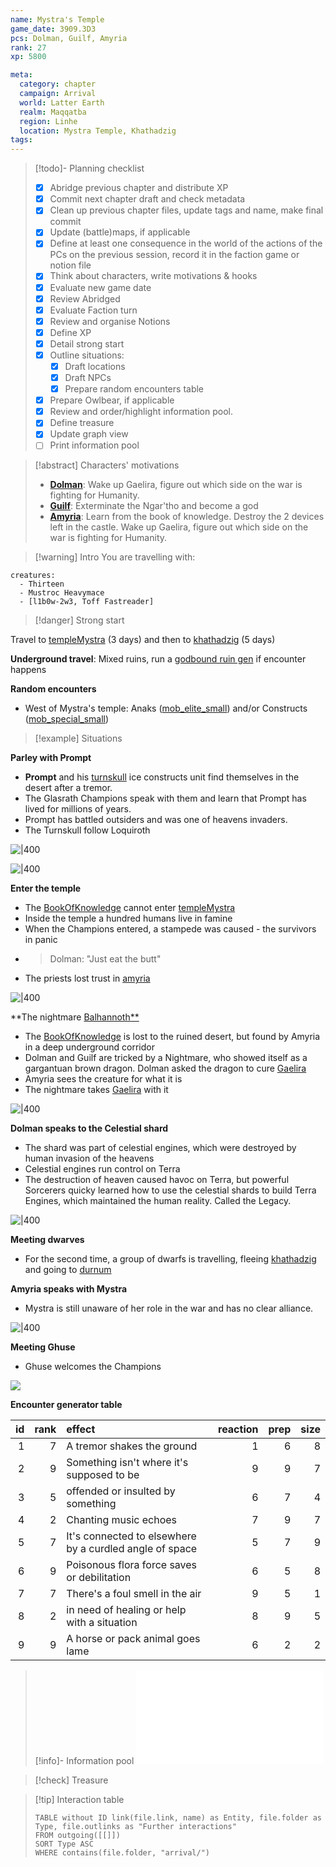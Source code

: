 ```yaml
---
name: Mystra's Temple
game_date: 3909.3D3
pcs: Dolman, Guilf, Amyria
rank: 27
xp: 5800 

meta:
  category: chapter
  campaign: Arrival
  world: Latter Earth
  realm: Maqqatba
  region: Linhe
  location: Mystra Temple, Khathadzig
tags: 
---
```


> [!todo]- Planning checklist
> - [x] Abridge previous chapter and distribute XP
> - [x] Commit next chapter draft and check metadata
> - [x] Clean up previous chapter files, update tags and name, make final commit
> - [x] Update (battle)maps, if applicable
> - [x] Define at least one consequence in the world of the actions of the PCs on the previous session, record it in the faction game or notion file
> - [x] Think about characters, write motivations & hooks
> - [x] Evaluate new game date
> - [x] Review Abridged
> - [x] Evaluate Faction turn
> - [x] Review and organise Notions
> - [x] Define XP
> - [x] Detail strong start
> - [x] Outline situations:
> 	- [x] Draft locations 
> 	- [x] Draft NPCs
> 	- [x] Prepare random encounters table
> - [x] Prepare Owlbear, if applicable
> - [x] Review and order/highlight information pool.
> - [x] Define treasure
> - [x] Update graph view
> - [ ] Print information pool

> [!abstract] Characters' motivations
> - **[Dolman](../pcs/Dolman.md)**: Wake up Gaelira, figure out which side on the war is fighting for Humanity.
> - **[Guilf](../pcs/Guilf.md)**: Exterminate the Ngar'tho and become a god
> - **[Amyria](../pcs/Amyria.md)**: Learn from the book of knowledge. Destroy the 2 devices left in the castle. Wake up Gaelira, figure out which side on the war is fighting for Humanity.

> [!warning] Intro
> You are travelling with:

```encounter
creatures:
  - Thirteen
  - Mustroc Heavymace
  - [l1b0w-2w3, Toff Fastreader]
```

> [!danger] Strong start

Travel to [templeMystra](../locations/templeMystra.md) (3 days) and then to [khathadzig](../locations/khathadzig.md) (5 days)

**Underground travel**: Mixed ruins, run a [godbound ruin gen](https://perchance.org/godbound-ruins) if encounter happens

**Random encounters**
- West of Mystra's temple: Anaks ([mob_elite_small](../../_gm/statblocks/mob_elite_small.md)) and/or Constructs ([mob_special_small](../../_gm/statblocks/mob_special_small.md))

> [!example] Situations

**Parley with Prompt**
- **Prompt** and his [turnskull](../factions/turnskull.md) ice constructs unit find themselves in the desert after a tremor.
- The Glasrath Champions speak with them and learn that Prompt has lived for millions of years.
- Prompt has battled outsiders and was one of heavens invaders.
- The Turnskull follow Loquiroth

![|400](https://i.imgur.com/HwUqtc9.png)

![|400](https://i.imgur.com/S4VBMMG.png)

**Enter the temple**
- The [BookOfKnowledge](../objects/BookOfKnowledge.md) cannot enter [templeMystra](../locations/templeMystra.md)
- Inside the temple a hundred humans live in famine
- When the Champions entered, a stampede was caused - the survivors in panic
- > Dolman: "Just eat the butt"
- The priests lost trust in [amyria](../pcs/amyria.md)

![|400](https://i.imgur.com/fofoMct.png)

**The nightmare [Balhannoth**](../../_gm/statblocks/Balhannoth.md)
- The [BookOfKnowledge](../objects/BookOfKnowledge.md) is lost to the ruined desert, but found by Amyria in a deep underground corridor
- Dolman and Guilf are tricked by a Nightmare, who showed itself as a gargantuan brown dragon. Dolman asked the dragon to cure [Gaelira](../npcs/Gaelira.md)
- Amyria sees the creature for what it is
- The nightmare takes [Gaelira](../npcs/Gaelira.md) with it

![|400](https://i.imgur.com/5OqQX4F.png)

**Dolman speaks to the Celestial shard**
- The shard was part of celestial engines, which were destroyed by human invasion of the heavens
- Celestial engines run control on Terra
- The destruction of heaven caused havoc on Terra, but powerful Sorcerers quicky learned how to use the celestial shards to build Terra Engines, which maintained the human reality. Called the Legacy.

![|400](https://i.imgur.com/qgmi68N.png)

**Meeting dwarves**
- For the second time, a group of dwarfs is travelling, fleeing [khathadzig](../locations/khathadzig.md) and going to [durnum](../locations/durnum.md)

**Amyria speaks with Mystra**
- Mystra is still unaware of her role in the war and has no clear alliance.

![|400](https://i.imgur.com/nihlKT4.png)

**Meeting Ghuse**
- Ghuse welcomes the Champions

![](https://i.imgur.com/8cZ7CSJ.png)


**Encounter generator table**

| id| rank|effect                                                  | reaction| prep| size|
|--:|----:|:-------------------------------------------------------|--------:|----:|----:|
|  1|    7|A tremor shakes the ground                              |        1|    6|    8|
|  2|    9|Something isn't where it's supposed to be               |        9|    9|    7|
|  3|    5|offended or insulted by something                       |        6|    7|    4|
|  4|    2|Chanting music echoes                                   |        7|    9|    7|
|  5|    7|It's connected to elsewhere by a curdled angle of space |        5|    7|    9|
|  6|    9|Poisonous flora force saves or debilitation             |        6|    5|    8|
|  7|    7|There's a foul smell in the air                         |        9|    5|    1|
|  8|    2|in need of healing or help with a situation             |        8|    9|    5|
|  9|    9|A horse or pack animal goes lame                        |        6|    2|    2|

> [!info]- Information pool
> ![Information pool](arrival/_informationPool.md)

> [!check] Treasure


> [!tip] Interaction table 
> 
> ```dataview
> TABLE without ID link(file.link, name) as Entity, file.folder as Type, file.outlinks as "Further interactions"
> FROM outgoing([[]]) 
> SORT Type ASC
> WHERE contains(file.folder, "arrival/")
> ```
